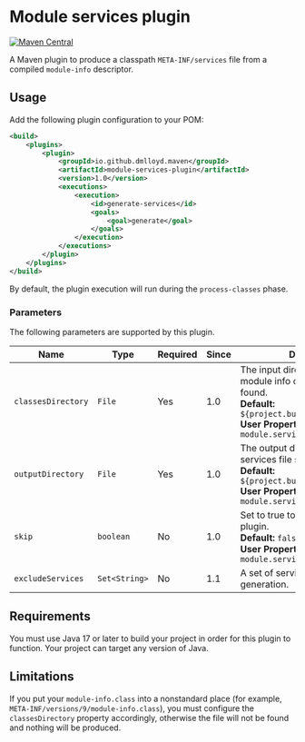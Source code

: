 # Module services plugin

[![Maven Central](https://img.shields.io/maven-central/v/io.github.dmlloyd.maven/module-services-plugin?color=green)](https://search.maven.org/search?q=g:io.github.dmlloyd.maven%20AND%20a:module-services-plugin)

A Maven plugin to produce a classpath `META-INF/services` file from a compiled `module-info` descriptor.

## Usage

Add the following plugin configuration to your POM:

```xml
<build>
    <plugins>
        <plugin>
            <groupId>io.github.dmlloyd.maven</groupId>
            <artifactId>module-services-plugin</artifactId>
            <version>1.0</version>
            <executions>
                <execution>
                    <id>generate-services</id>
                    <goals>
                        <goal>generate</goal>
                    </goals>
                </execution>
            </executions>
        </plugin>
    </plugins>
</build>
```

By default, the plugin execution will run during the `process-classes` phase.

### Parameters

The following parameters are supported by this plugin.

| Name               | Type          | Required | Since | Description |
|--------------------|---------------|----------|-------| -------------|
| `classesDirectory` | `File`        | Yes      | 1.0   | The input directory where the module info class should be found.<br>**Default:** `${project.build.outputDirectory}`<br>**User Property:** `module.services.classes` |
| `outputDirectory`  | `File`        | Yes      | 1.0   | The output directory where the services file should be placed.<br>**Default:** `${project.build.outputDirectory}`<br>**User Property:** `module.services.classes` |
| `skip`             | `boolean`     | No       | 1.0   | Set to true to skip execution of this plugin.<br>**Default:** `false`<br>**User Property:** `module.services.skip` |
| `excludeServices`  | `Set<String>` | No       | 1.1   | A set of services to exclude from generation. |

## Requirements

You must use Java 17 or later to build your project in order for this plugin to function.
Your project can target any version of Java.

## Limitations

If you put your `module-info.class` into a nonstandard place (for example, `META-INF/versions/9/module-info.class`), you must configure the `classesDirectory` property accordingly, otherwise the file will not be found and nothing will be produced.
